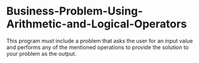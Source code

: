 # Business-Problem-Using-Arithmetic-and-Logical-Operators
This program must include a problem that asks the user for an input value and performs any of the mentioned operations to provide the solution to your problem as the output.

